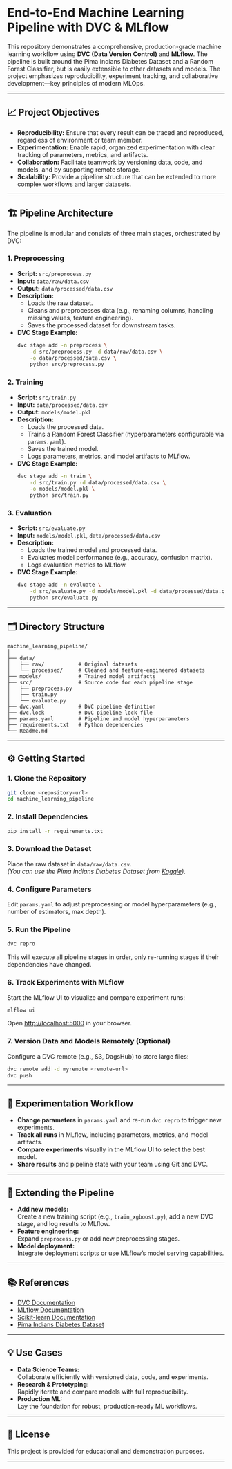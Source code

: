 # End-to-End Machine Learning Pipeline with DVC & MLflow

This repository demonstrates a comprehensive, production-grade machine learning workflow using **DVC (Data Version Control)** and **MLflow**. The pipeline is built around the Pima Indians Diabetes Dataset and a Random Forest Classifier, but is easily extensible to other datasets and models. The project emphasizes reproducibility, experiment tracking, and collaborative development—key principles of modern MLOps.

---

## 📈 Project Objectives

- **Reproducibility:** Ensure that every result can be traced and reproduced, regardless of environment or team member.
- **Experimentation:** Enable rapid, organized experimentation with clear tracking of parameters, metrics, and artifacts.
- **Collaboration:** Facilitate teamwork by versioning data, code, and models, and by supporting remote storage.
- **Scalability:** Provide a pipeline structure that can be extended to more complex workflows and larger datasets.

---

## 🏗️ Pipeline Architecture

The pipeline is modular and consists of three main stages, orchestrated by DVC:

### 1. **Preprocessing**
- **Script:** `src/preprocess.py`
- **Input:** `data/raw/data.csv`
- **Output:** `data/processed/data.csv`
- **Description:**  
  - Loads the raw dataset.
  - Cleans and preprocesses data (e.g., renaming columns, handling missing values, feature engineering).
  - Saves the processed dataset for downstream tasks.
- **DVC Stage Example:**
  ```bash
  dvc stage add -n preprocess \
      -d src/preprocess.py -d data/raw/data.csv \
      -o data/processed/data.csv \
      python src/preprocess.py
  ```

### 2. **Training**
- **Script:** `src/train.py`
- **Input:** `data/processed/data.csv`
- **Output:** `models/model.pkl`
- **Description:**  
  - Loads the processed data.
  - Trains a Random Forest Classifier (hyperparameters configurable via `params.yaml`).
  - Saves the trained model.
  - Logs parameters, metrics, and model artifacts to MLflow.
- **DVC Stage Example:**
  ```bash
  dvc stage add -n train \
      -d src/train.py -d data/processed/data.csv \
      -o models/model.pkl \
      python src/train.py
  ```

### 3. **Evaluation**
- **Script:** `src/evaluate.py`
- **Input:** `models/model.pkl`, `data/processed/data.csv`
- **Description:**  
  - Loads the trained model and processed data.
  - Evaluates model performance (e.g., accuracy, confusion matrix).
  - Logs evaluation metrics to MLflow.
- **DVC Stage Example:**
  ```bash
  dvc stage add -n evaluate \
      -d src/evaluate.py -d models/model.pkl -d data/processed/data.csv \
      python src/evaluate.py
  ```

---

## 🗂️ Directory Structure

```
machine_learning_pipeline/
│
├── data/
│   ├── raw/           # Original datasets
│   └── processed/     # Cleaned and feature-engineered datasets
├── models/            # Trained model artifacts
├── src/               # Source code for each pipeline stage
│   ├── preprocess.py
│   ├── train.py
│   └── evaluate.py
├── dvc.yaml           # DVC pipeline definition
├── dvc.lock           # DVC pipeline lock file
├── params.yaml        # Pipeline and model hyperparameters
├── requirements.txt   # Python dependencies
└── Readme.md
```

---

## ⚙️ Getting Started

### 1. **Clone the Repository**

```bash
git clone <repository-url>
cd machine_learning_pipeline
```

### 2. **Install Dependencies**

```bash
pip install -r requirements.txt
```

### 3. **Download the Dataset**

Place the raw dataset in `data/raw/data.csv`.  
*(You can use the Pima Indians Diabetes Dataset from [Kaggle](https://www.kaggle.com/datasets/uciml/pima-indians-diabetes-database))*.

### 4. **Configure Parameters**

Edit `params.yaml` to adjust preprocessing or model hyperparameters (e.g., number of estimators, max depth).

### 5. **Run the Pipeline**

```bash
dvc repro
```
This will execute all pipeline stages in order, only re-running stages if their dependencies have changed.

### 6. **Track Experiments with MLflow**

Start the MLflow UI to visualize and compare experiment runs:

```bash
mlflow ui
```
Open [http://localhost:5000](http://localhost:5000) in your browser.

### 7. **Version Data and Models Remotely (Optional)**

Configure a DVC remote (e.g., S3, DagsHub) to store large files:

```bash
dvc remote add -d myremote <remote-url>
dvc push
```

---

## 🧪 Experimentation Workflow

- **Change parameters** in `params.yaml` and re-run `dvc repro` to trigger new experiments.
- **Track all runs** in MLflow, including parameters, metrics, and model artifacts.
- **Compare experiments** visually in the MLflow UI to select the best model.
- **Share results** and pipeline state with your team using Git and DVC.

---

## 🔄 Extending the Pipeline

- **Add new models:**  
  Create a new training script (e.g., `train_xgboost.py`), add a new DVC stage, and log results to MLflow.
- **Feature engineering:**  
  Expand `preprocess.py` or add new preprocessing stages.
- **Model deployment:**  
  Integrate deployment scripts or use MLflow’s model serving capabilities.

---

## 📚 References

- [DVC Documentation](https://dvc.org/doc)
- [MLflow Documentation](https://mlflow.org/docs/latest/index.html)
- [Scikit-learn Documentation](https://scikit-learn.org/stable/)
- [Pima Indians Diabetes Dataset](https://www.kaggle.com/datasets/uciml/pima-indians-diabetes-database)

---

## 💡 Use Cases

- **Data Science Teams:**  
  Collaborate efficiently with versioned data, code, and experiments.
- **Research & Prototyping:**  
  Rapidly iterate and compare models with full reproducibility.
- **Production ML:**  
  Lay the foundation for robust, production-ready ML workflows.

---

## 📝 License

This project is provided for educational and demonstration purposes.

---
